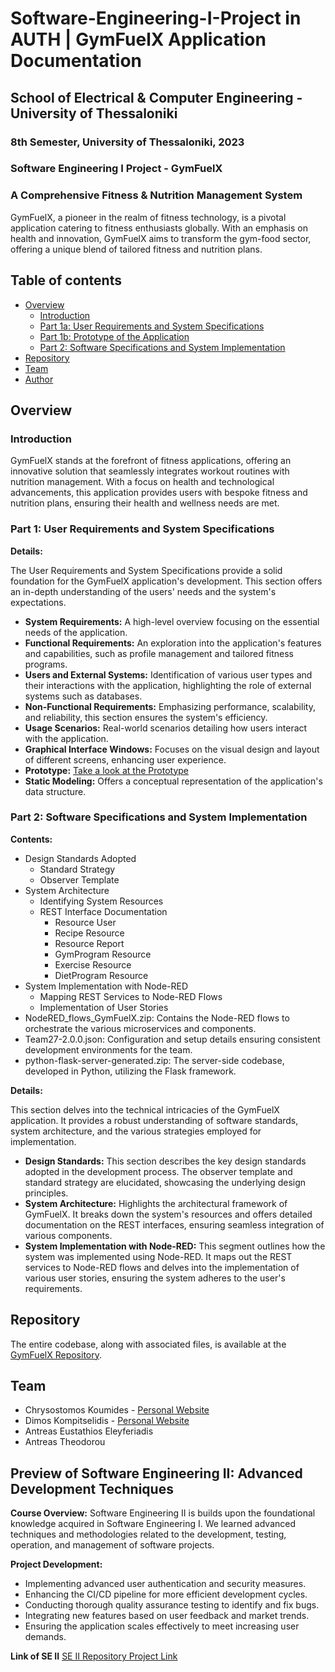 # Software-Engineering-I-Project in AUTH | GymFuelX Application Documentation

## School of Electrical & Computer Engineering - University of Thessaloniki

### 8th Semester, University of Thessaloniki, 2023

### Software Engineering I Project - GymFuelX

### A Comprehensive Fitness & Nutrition Management System



GymFuelX, a pioneer in the realm of fitness technology, is a pivotal application catering to fitness enthusiasts globally. With an emphasis on health and innovation, GymFuelX aims to transform the gym-food sector, offering a unique blend of tailored fitness and nutrition plans.

## Table of contents

- [Overview](#overview)
  - [Introduction](#introduction)
  - [Part 1a: User Requirements and System Specifications](#part-1-user-requirements-and-system-specifications)
  - [Part 1b: Prototype of the Application](https://chryskoum.github.io/Software-Engineering-I-Project)
  - [Part 2: Software Specifications and System Implementation](#part-2-software-specifications-and-system-implementation)
- [Repository](#repository)
- [Team](#team)
- [Author](#author)

## Overview

### Introduction

GymFuelX stands at the forefront of fitness applications, offering an innovative solution that seamlessly integrates workout routines with nutrition management. With a focus on health and technological advancements, this application provides users with bespoke fitness and nutrition plans, ensuring their health and wellness needs are met.

### Part 1: User Requirements and System Specifications

**Details:**

The User Requirements and System Specifications provide a solid foundation for the GymFuelX application's development. This section offers an in-depth understanding of the users' needs and the system's expectations.

- **System Requirements:** A high-level overview focusing on the essential needs of the application.
- **Functional Requirements:** An exploration into the application's features and capabilities, such as profile management and tailored fitness programs.
- **Users and External Systems:** Identification of various user types and their interactions with the application, highlighting the role of external systems such as databases.
- **Non-Functional Requirements:** Emphasizing performance, scalability, and reliability, this section ensures the system's efficiency.
- **Usage Scenarios:** Real-world scenarios detailing how users interact with the application.
- **Graphical Interface Windows:** Focuses on the visual design and layout of different screens, enhancing user experience.
- **Prototype:** [Take a look at the Prototype](https://chryskoum.github.io/Software-Engineering-I-Project/)
- **Static Modeling:** Offers a conceptual representation of the application's data structure.

### Part 2: Software Specifications and System Implementation

**Contents:**

- Design Standards Adopted
  - Standard Strategy
  - Observer Template
- System Architecture
  - Identifying System Resources
  - REST Interface Documentation
    - Resource User
    - Recipe Resource
    - Resource Report
    - GymProgram Resource
    - Exercise Resource
    - DietProgram Resource
- System Implementation with Node-RED
  - Mapping REST Services to Node-RED Flows
  - Implementation of User Stories
- NodeRED_flows_GymFuelX.zip: Contains the Node-RED flows to orchestrate the various microservices and components.
- Team27-2.0.0.json: Configuration and setup details ensuring consistent development environments for the team.
- python-flask-server-generated.zip: The server-side codebase, developed in Python, utilizing the Flask framework.

**Details:**

This section delves into the technical intricacies of the GymFuelX application. It provides a robust understanding of software standards, system architecture, and the various strategies employed for implementation.

- **Design Standards:** This section describes the key design standards adopted in the development process. The observer template and standard strategy are elucidated, showcasing the underlying design principles.
- **System Architecture:** Highlights the architectural framework of GymFuelX. It breaks down the system's resources and offers detailed documentation on the REST interfaces, ensuring seamless integration of various components.
- **System Implementation with Node-RED:** This segment outlines how the system was implemented using Node-RED. It maps out the REST services to Node-RED flows and delves into the implementation of various user stories, ensuring the system adheres to the user's requirements.

## Repository

The entire codebase, along with associated files, is available at the [GymFuelX Repository](https://chryskoum.github.io/Software-Engineering-I-Project/).

## Team
 - Chrysostomos Koumides - [Personal Website](https://github.com/ChrysKoum/ChrysK)
 - Dimos Kompitselidis - [Personal Website](https://komisd.github.io/Portfolio-Website/)
 - Antreas Eustathios Eleyferiadis
 - Antreas Theodorou 

## Preview of Software Engineering II: Advanced Development Techniques

**Course Overview:**
Software Engineering II is builds upon the foundational knowledge acquired in Software Engineering I. We learned advanced techniques and methodologies related to the development, testing, operation, and management of software projects.

**Project Development:**

- Implementing advanced user authentication and security measures.
- Enhancing the CI/CD pipeline for more efficient development cycles.
- Conducting thorough quality assurance testing to identify and fix bugs.
- Integrating new features based on user feedback and market trends.
- Ensuring the application scales effectively to meet increasing user demands.

**Link of SE II**
[SE II Repository Project Link](https://github.com/ChrysKoum/SE2-Project-GymFuelX)
